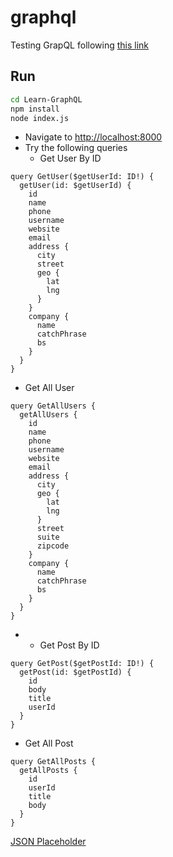 # graphql

Testing GrapQL following [this link](https://medium.freecodecamp.org/a-beginners-guide-to-graphql-86f849ce1bec)

## Run

```sh
cd Learn-GraphQL
npm install
node index.js
```

- Navigate to [http://localhost:8000](http://localhost:8000)
- Try the following queries
  - Get User By ID

```
query GetUser($getUserId: ID!) {
  getUser(id: $getUserId) {
    id
    name
    phone
    username
    website
    email
    address {
      city
      street
      geo {
        lat
        lng
      }
    }
    company {
      name
      catchPhrase
      bs
    }
  }
}
```

  - Get All User

```
query GetAllUsers {
  getAllUsers {
    id
    name
    phone
    username
    website
    email
    address {
      city
      geo {
        lat
        lng
      }
      street
      suite
      zipcode
    }
    company {
      name
      catchPhrase
      bs
    }
  }
}
```

- 
  - Get Post By ID

```
query GetPost($getPostId: ID!) {
  getPost(id: $getPostId) {
    id
    body
    title
    userId
  }
}
```

  - Get All Post

```
query GetAllPosts {
  getAllPosts {
    id
    userId
    title
    body
  }
}
```


[JSON Placeholder](https://jsonplaceholder.typicode.com/)